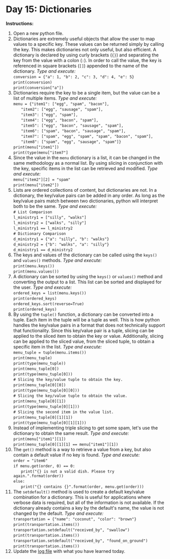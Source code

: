 # Day 15: Dictionaries 
**Instructions:** 
1. Open a new python file.
2. Dictionaries are extremely useful objects that allow the user to map values to a specific key. These values can be returned simply by calling the key. This makes dictionaries not only useful, but also efficient. A dictionary is declared by using curly brackets (`{}`) and separating the key from the value with a colon (`:`). In order to call the value, the key is referenced in square brackets (`[]`) appended to the name of the dictionary. _Type and execute:_  
   `conversion = {"a": 1, "b": 2, "c": 3, "d": 4, "e": 5}`  
   `print(conversion)`  
   `print(conversion["a"])`
3. Dictionaries require the key to be a single item, but the value can be a list of multiple items. _Type and execute:_  
   `menu = {"item1": ["egg", "spam", "bacon"],`  
   &nbsp;&nbsp;&nbsp;&nbsp;&nbsp;&nbsp;`"item2": ["egg", "sausage", "spam"],`  
   &nbsp;&nbsp;&nbsp;&nbsp;&nbsp;&nbsp;`"item3": ["egg", "spam"],`  
   &nbsp;&nbsp;&nbsp;&nbsp;&nbsp;&nbsp;`"item4": ["egg", "bacon", "spam"],`  
   &nbsp;&nbsp;&nbsp;&nbsp;&nbsp;&nbsp;`"item5": ["egg", "bacon", "sausage", "spam"],`  
   &nbsp;&nbsp;&nbsp;&nbsp;&nbsp;&nbsp;`"item6": ["spam", "bacon", "sausage", "spam"],`  
   &nbsp;&nbsp;&nbsp;&nbsp;&nbsp;&nbsp;`"item7": ["spam", "egg", "spam", "spam", "bacon", "spam"],`  
   &nbsp;&nbsp;&nbsp;&nbsp;&nbsp;&nbsp;`"item8": ["spam", "egg", "sausage", "spam"]}`  
   `print(menu["item1"])`  
   `print(type(menu["item7"]`
4. Since the value in the `menu` dictionary is a list, it can be changed in the same methodology as a normal list. By using slicing in conjunction with the key, specific items in the list can be retrieved and modified. _Type and execute:_  
   `menu["item2"][2] = "spam"`  
   `print(menu["item2"])`
5. Lists are ordered collections of content, but dictionaries are not. In a dictionary, the key/value pairs can be added in any order. As long as the key/value pairs match between two dictionaries, python will interpret both to be the same. _Type and execute:_  
   `# List Comparison`  
   `l_ministry1 = ["silly", "walks"]`  
   `l_ministry2 = ["walks", "silly"]`  
   `l_ministry1 == l_ministry2`  
   `# Dictionary Comparison`  
   `d_ministry1 = {"a": "silly", "b": "walks"}`  
   `d_ministry2 = {"b": "walks", "a": "silly"}`  
   `d_ministry1 == d_ministry2`  
6. The keys and values of the dictionary can be called using the `keys()` and `values()` methods. _Type and execute:_  
    `print(menu.keys())`  
    `print(menu.values())`
7. A dictionary can be sorted by using the `keys()` or `values()` method and converting the output to a list. This list can be sorted and displayed for the user. _Type and execute:_  
    `ordered_keys = list(menu.keys())`  
    `print(ordered_keys)`  
    `ordered_keys.sort(reverse=True)`  
    `print(ordered_keys)`
8. By using the `tuple()` function, a dictionary can be converted into a tuple. Each item in the tuple will be a tuple as well. This is how python handles the key/value pairs in a format that does not technically support that functionality. Since this key/value pair is a tuple, slicing can be applied to the sliced item to obtain the key or value. Additionally, slicing can be applied to the sliced value, from the sliced tuple, to obtain a specific item in the list. _Type and execute:_  
    `menu_tuple = tuple(menu.items())`  
    `print(menu_tuple)`  
    `print(type(menu_tuple))`  
    `print(menu_tuple[0])`  
    `print(type(menu_tuple[0]))`  
    `# Slicing the key/value tuple to obtain the key.`  
    `print(menu_tuple[0][0])`  
    `print(type(menu_tuple[0][0]))`  
    `# Slicing the key/value tuple to obtain the value.`  
    `print(menu_tuple[0][1])`  
    `print(type(menu_tuple[0][1]))`  
    `# Slicing the second item in the value list.`  
    `print(menu_tuple[0][1][1])`  
    `print(type(menu_tuple[0][1][1]))`
9. Instead of implementing triple slicing to get some spam, let's use the dictionary to obtain the same result. _Type and execute:_  
    `print(menu["item1"][1])`  
    `print(menu_tuple[0][1][1] == menu["item1"][1])`
10. The `get()` method is a way to retrieve a value from a key, but also contain a default value if no key is found. _Type and execute:_  
   `order = "item6"`  
   `if menu.get(order, 0) == 0:`  
&nbsp;&nbsp;&nbsp;&nbsp;&nbsp;&nbsp;`print("{} is not a valid dish. Please try again.".format(order))`  
   `else:`  
&nbsp;&nbsp;&nbsp;&nbsp;&nbsp;&nbsp;`print("{} contains {}".format(order, menu.get(order)))`  
11. The `setdefault()` method is used to create a default key/value combination for a dictionary. This is useful for applications where verbose data is required, but all of the information is not available. If the dictionary already contains a key by the default's name, the value is not changed by the default. _Type and execute:_  
`transportation = {"name": "coconut", "color": "brown"}`  
`print(transportation.items())`  
`transportation.setdefault("received_by", "swallow")`  
`print(transportation.items())`  
`transportation.setdefault("received_by", "found_on_ground")`  
`print(transportation.items())`
12. Update the [log file](../../log.md) with what you have learned today.
